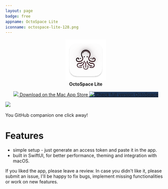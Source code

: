 ```yaml
---
layout: page
badge: free
appname: OctoSpace Lite
iconname: octospace-lite-128.png
---
```

<p align="center">
  <img class="app-icon" src="./assets/img/octospace-lite-128.png">
  <br>
  <span style="font-weight: bold;">OctoSpace Lite</span>
</p>

<p align="center">
  <a class="appstore-badge" href="https://apps.apple.com/ca/app/octospace-lite/id6476446051?mt=12?mt=12&amp;itsct=apps_box_badge&amp;itscg=30200">
    <img class="appstore-badge__icon" src="{{ site.url | append: site.baseurl}}/assets/img/badges/apple.svg">
    <span class="appstore-badge__text">Download on the</span>
    <span class="appstore-badge__storename">Mac App Store</span>
  </a>

  <a class="appstore-badge internal-link" style="background-color:#1d3557" href="#octospace">
    <img class="appstore-badge__icon" src="{{ site.url | append: site.baseurl}}/assets/img/main-logo/menubar-apps-logo.png">
    <span class="appstore-badge__text">Check full version</span>
    <span class="appstore-badge__storename">OctoSpace</span>
  </a>
</p>


<div class="row">
  <div class="col m8 offset-m2">
  <img class="rounded-corners" src="{{ site.url | append: site.baseurl}}/assets/img/screenshots/octospace-lite/octospace-lite-1.png">
  </div>
</div>


You GitHub companion one click away!    

# Features

  - simple setup - just generate an access token and paste it in the app.
  - built in SwiftUI, for better performance, theming and integration with macOS.

If you liked the app, please leave a review. In case you didn't like it, please submit an issue, I'll be happy to fix bugs, implement missing functionalities or work on new features. 
